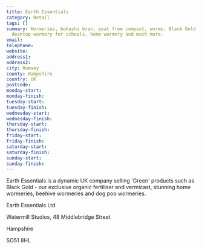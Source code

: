 ```yaml
---
title: Earth Essentials
category: Retail
tags: []
summary: Wormeries, bokashi bran, peat free compost, worms, Black Gold worm castings,
  desktop wormery for schools, home wormery and much more.
email: 
telephone: 
website: 
address1: 
address2: 
city: Romsey
county: Hampshire
country: UK
postcode: 
monday-start: 
monday-finish: 
tuesday-start: 
tuesday-finish: 
wednesday-start: 
wednesday-finish: 
thursday-start: 
thursday-finish: 
friday-start: 
friday-finish: 
saturday-start: 
saturday-finish: 
sunday-start: 
sunday-finish: 
---
```

Earth Essentials is a dynamic UK company selling 'Green' products such as Black Gold - our exclusive organic fertiliser and vermicast, stunning home wormeries, beehive wormeries and dog poo wormeries.

Earth Essentials Ltd

Watermill Studios, 48 Middlebridge Street

Hampshire

SO51 8HL

